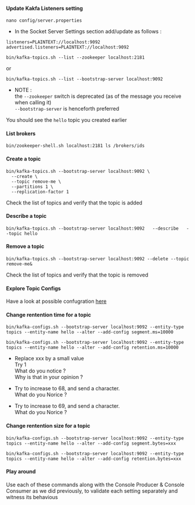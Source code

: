 #### Update Kakfa Listeners setting 

````
nano config/server.properties
````

- In the Socket Server Settings section add/update as follows :   

````
listeners=PLAINTEXT://localhost:9092
advertised.listeners=PLAINTEXT://localhost:9092
````

````
bin/kafka-topics.sh --list --zookeeper localhost:2181
````

or 
````
bin/kafka-topics.sh --list --bootstrap-server localhost:9092
````

- NOTE :  
  the `--zookeeper` switch is deprecated (as of the message you receive when calling it)  
  `--bootstrap-server` is henceforth preferred

You should see the `hello` topic you created earlier

#### List brokers

````
bin/zookeeper-shell.sh localhost:2181 ls /brokers/ids
````


#### Create a topic

````
bin/kafka-topics.sh --bootstrap-server localhost:9092 \
  --create \
  --topic remove-me \
  --partitions 1 \
  --replication-factor 1
````

Check the list of topics and verify that the topic is added

#### Describe a topic
````
bin/kafka-topics.sh --bootstrap-server localhost:9092   --describe   --topic hello
````

#### Remove a topic

````
bin/kafka-topics.sh --bootstrap-server localhost:9092 --delete --topic remove-me&
````

Check the list of topics and verify that the topic is removed

#### Explore Topic Configs

Have a look at possible confugration [here](https://kafka.apache.org/documentation/#topicconfigs)

#### Change rentention time for a topic

````
bin/kafka-configs.sh --bootstrap-server localhost:9092 --entity-type topics --entity-name hello --alter --add-config segment.ms=10000
````

````
bin/kafka-configs.sh --bootstrap-server localhost:9092 --entity-type topics --entity-name hello --alter --add-config retention.ms=10000
````
- Replace xxx by a small value  
  Try 1  
  What do you notice ?  
  Why is that in your opinion ?  
  
- Try to increase to 68, and send a character.  
  What do you Norice ?  
  
- Try to increase to 69, and send a character.  
  What do you Norice ?  
  
#### Change rentention size for a topic

````
bin/kafka-configs.sh --bootstrap-server localhost:9092 --entity-type topics --entity-name hello --alter --add-config segment.bytes=xxx
````
````
bin/kafka-configs.sh --bootstrap-server localhost:9092 --entity-type topics --entity-name hello --alter --add-config retention.bytes=xxx
````


  
#### Play around 
Use each of these commands along with the Console Producer & Console Consumer as we did previously, 
to validate each setting separately and witness its behavious

